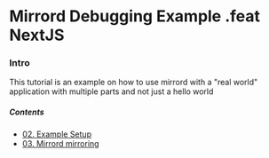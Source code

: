 
# Mirrord Debugging Example .feat NextJS

### Intro

This tutorial is an example on how to use mirrord with a "real world" application with multiple parts and not just a hello world


##### Contents
* [02. Example Setup](02.%20Example%20Setup.md)
* [03. Mirrord mirroring](03.%20Mirrord%20mirroring.md)